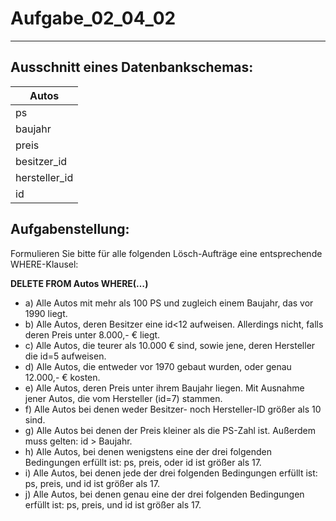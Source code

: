 # Aufgabe_02_04_02

---

## Ausschnitt eines Datenbankschemas:

|Autos|
|---|
|ps| 
|baujahr|
|preis|
|besitzer_id|
|hersteller_id|
|id|

## Aufgabenstellung:

Formulieren Sie bitte für alle folgenden Lösch-Aufträge eine entsprechende WHERE-Klausel:

**DELETE FROM Autos WHERE(…)**

- a) Alle Autos mit mehr als 100 PS und zugleich einem Baujahr, das vor 1990 liegt.
- b) Alle Autos, deren Besitzer eine id<12 aufweisen. Allerdings nicht, falls deren Preis unter 8.000,- € liegt.
- c) Alle Autos, die teurer als 10.000 € sind, sowie jene, deren Hersteller die id=5 aufweisen. 
- d) Alle Autos, die entweder vor 1970 gebaut wurden, oder genau 12.000,- € kosten. 
- e) Alle Autos, deren Preis unter ihrem Baujahr liegen. Mit Ausnahme jener Autos, die vom Hersteller (id=7) stammen.
- f) Alle Autos bei denen weder Besitzer- noch Hersteller-ID größer als 10 sind.
- g) Alle Autos bei denen der Preis kleiner als die PS-Zahl ist. Außerdem muss gelten: id > Baujahr.
- h) Alle Autos, bei denen wenigstens eine der drei folgenden Bedingungen erfüllt ist: ps, preis, oder id ist größer als 17.
- i) Alle Autos, bei denen jede der drei folgenden Bedingungen erfüllt ist: ps, preis, und id ist größer als 17.
- j) Alle Autos, bei denen genau eine der drei folgenden Bedingungen erfüllt ist: ps, preis, und id ist größer als 17.
